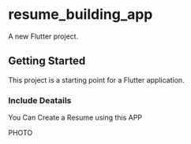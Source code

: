 # resume_building_app

A new Flutter project.

## Getting Started

This project is a starting point for a Flutter application.

### Include Deatails 
You Can Create a  Resume using this APP


PHOTO 

